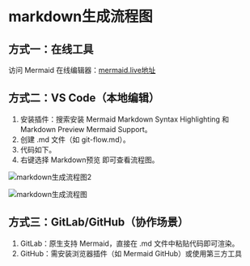 # markdown生成流程图

## 方式一：在线工具

访问 Mermaid 在线编辑器：[mermaid.live地址](https://mermaid.live)

## 方式二：VS Code（本地编辑）

1. 安装插件：搜索安装 Mermaid Markdown Syntax Highlighting 和 Markdown Preview Mermaid Support。
2. 创建 .md 文件（如 git-flow.md）。
3. 代码如下。
4. 右键选择 Markdown预览 即可查看流程图。

![markdown生成流程图2](https://guangzhichenxi.oss-cn-qingdao.aliyuncs.com/blogImages/markdown%E7%94%9F%E6%88%90%E6%B5%81%E7%A8%8B%E5%9B%BE2.png)

![markdown生成流程图](https://guangzhichenxi.oss-cn-qingdao.aliyuncs.com/blogImages/Markdown%E7%94%9F%E6%88%90%E6%B5%81%E7%A8%8B%E5%9B%BE.png)

## 方式三：GitLab/GitHub（协作场景）

1. GitLab：原生支持 Mermaid，直接在 .md 文件中粘贴代码即可渲染。
2. GitHub：需安装浏览器插件（如 Mermaid GitHub）或使用第三方工具
